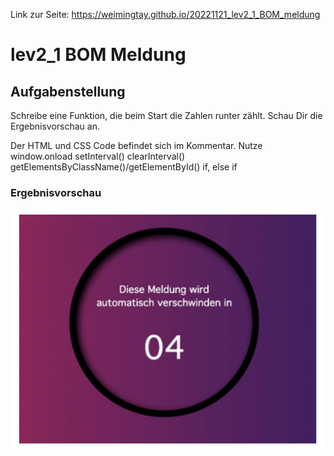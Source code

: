 Link zur Seite: https://weimingtay.github.io/20221121_lev2_1_BOM_meldung

# lev2_1 BOM Meldung

## Aufgabenstellung

Schreibe eine Funktion, die beim Start die Zahlen runter zählt.
Schau Dir die Ergebnisvorschau an.

Der HTML und CSS Code befindet sich im Kommentar.
Nutze 
window.onload
setInterval()
clearInterval()
getElementsByClassName()/getElementById()
if, else if

### Ergebnisvorschau
![Alt text](assets/img/Screenshot%202022-11-22%20174727.png)